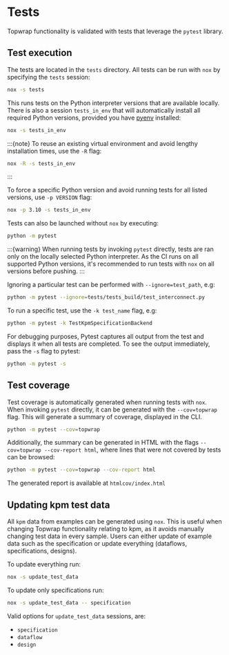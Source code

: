 # Tests

Topwrap functionality is validated with tests that leverage the `pytest` library.

## Test execution

The tests are located in the `tests` directory.
All tests can be run with `nox` by specifying the `tests` session:

```bash
nox -s tests
```

This runs tests on the Python interpreter versions that are available locally.
There is also a session `tests_in_env` that will automatically install all required Python versions, provided you have [pyenv](https://github.com/pyenv/pyenv) installed:

```bash
nox -s tests_in_env
```

:::{note}
To reuse an existing virtual environment and avoid lengthy installation times,  use the `-R` flag:

```bash
nox -R -s tests_in_env
```

:::

To force a specific Python version and avoid running tests for all listed versions, use `-p VERSION` flag:

```bash
nox -p 3.10 -s tests_in_env
```

Tests can also be launched without `nox` by executing:

```bash
python -m pytest
```

:::{warning}
When running tests by invoking `pytest` directly, tests are ran only on the locally selected Python interpreter.
As the CI runs on all supported Python versions, it's recommended to run tests with `nox` on all versions before pushing.
:::

Ignoring a particular test can be performed with `--ignore=test_path`, e.g:

```bash
python -m pytest --ignore=tests/tests_build/test_interconnect.py
```

To run a specific test, use the `-k test_name` flag, e.g:

```bash
python -m pytest -k TestKpmSpecificationBackend
```

For debugging purposes, Pytest captures all output from the test and displays it when all tests are completed.
To see the output immediately, pass the `-s` flag to pytest:

```bash
python -m pytest -s
```

## Test coverage

Test coverage is automatically generated when running tests with `nox`.
When invoking `pytest` directly, it can be generated with the `--cov=topwrap` flag.
This will generate a summary of coverage, displayed in the CLI.

```bash
python -m pytest --cov=topwrap
```

Additionally, the summary can be generated in HTML with the flags `--cov=topwrap --cov-report html`, where lines that were not covered by tests can be browsed:

```bash
python -m pytest --cov=topwrap --cov-report html
```

The generated report is available at `htmlcov/index.html`

## Updating kpm test data

All `kpm` data from examples can be generated using `nox`.
This is useful when changing Topwrap functionality relating to kpm, as it avoids manually changing test data in every sample.
Users can either update of example data such as the specification or update everything (dataflows, specifications, designs).

To update everything run:
```bash
nox -s update_test_data
```

To update only specifications run:
```bash
nox -s update_test_data -- specification
```

Valid options for `update_test_data` sessions, are:
* `specification`
* `dataflow`
* `design`
